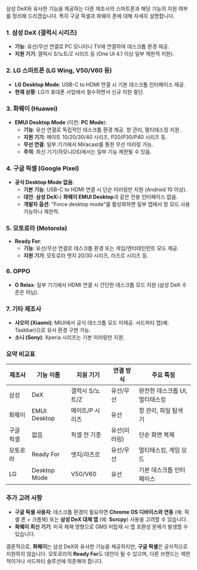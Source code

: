 삼성 DeX와 유사한 기능을 제공하는 다른 제조사의 스마트폰과 해당 기능의 지원 여부를 정리해 드리겠습니다. 특히 구글 픽셀과 화웨이 폰에 대해 자세히 설명합니다.

### 1. **삼성 DeX (갤럭시 시리즈)**
   - **기능**: 유선/무선 연결로 PC 모니터나 TV에 연결하여 데스크톱 환경 제공.
   - **지원 기기**: 갤럭시 S/노트/Z 시리즈 등 (One UI 4.1 이상 일부 제한적 지원).

### 2. **LG 스마트폰 (LG Wing, V50/V60 등)**
   - **LG Desktop Mode**: USB-C to HDMI 연결 시 기본 데스크톱 인터페이스 제공.
   - **현재 상황**: LG가 휴대폰 사업에서 철수하면서 신규 지원 중단.

### 3. **화웨이 (Huawei)**
   - **EMUI Desktop Mode** (이전: **PC Mode**):
     - **기능**: 유선 연결로 독립적인 데스크톱 환경 제공. 창 관리, 멀티태스킹 지원.
     - **지원 기기**: 메이트 10/20/30/40 시리즈, P20/P30/P40 시리즈 등.
     - **무선 연결**: 일부 기기에서 Miracast를 통한 무선 미러링 가능.
     - **주의**: 최신 기기(하모니OS)에서는 일부 기능 제한될 수 있음.

### 4. **구글 픽셀 (Google Pixel)**
   - **공식 Desktop Mode 없음**:
     - **기본 기능**: USB-C to HDMI 연결 시 단순 미러링만 지원 (Android 10 이상).
     - **대안**: **삼성 DeX**나 **화웨이 EMUI Desktop**과 같은 전용 인터페이스 없음.
     - **개발자 옵션**: "Force desktop mode"를 활성화하면 일부 앱에서 창 모드 사용 가능하나 제한적.

### 5. **모토로라 (Motorola)**
   - **Ready For**: 
     - **기능**: 유선/무선 연결로 데스크톱 환경 또는 게임/엔터테인먼트 모드 제공.
     - **지원 기기**: 모토로라 엣지 20/30 시리즈, 라즈르 시리즈 등.

### 6. **OPPO**
   - **O Relax**: 일부 기기에서 HDMI 연결 시 간단한 데스크톱 모드 지원 (삼성 DeX 수준은 아님).

### 7. **기타 제조사**
   - **샤오미 (Xiaomi)**: MIUI에서 공식 데스크톱 모드 미제공. 서드파티 앱(예: Taskbar)으로 유사 환경 구현 가능.
   - **소니 (Sony)**: Xperia 시리즈는 기본 미러링만 지원.

### **요약 비교표**
| 제조사 | 기능 이름 | 지원 기기 | 연결 방식 | 주요 특징 |
|--------|-----------|------------|------------|------------|
| 삼성 | DeX | 갤럭시 S/노트/Z | 유선/무선 | 완전한 데스크톱 UI, 멀티태스킹 |
| 화웨이 | EMUI Desktop | 메이트/P 시리즈 | 유선 | 창 관리, 파일 탐색기 |
| 구글 픽셀 | 없음 | 픽셀 전 기종 | 유선(미러링) | 단순 화면 복제 |
| 모토로라 | Ready For | 엣지/라즈르 | 유선/무선 | 멀티태스킹, 게임 모드 |
| LG | Desktop Mode | V50/V60 | 유선 | 기본 데스크톱 인터페이스 |

### **추가 고려 사항**
- **구글 픽셀 사용자**: 데스크톱 환경이 필요하면 **Chrome OS 디바이스와 연동** (예: 픽셀 폰 + 크롬북) 또는 **삼성 DeX 대체 앱** (예: **Scrcpy**) 사용을 고려할 수 있습니다.
- **화웨이 최신 기기**: 미국 제재 영향으로 GMS 미탑재 시 앱 호환성 문제가 발생할 수 있습니다.

결론적으로, **화웨이**는 삼성 DeX와 유사한 기능을 제공하지만, **구글 픽셀**은 공식적으로 지원하지 않습니다. 모토로라의 **Ready For**도 대안이 될 수 있으며, 다른 브랜드는 제한적이거나 서드파티 솔루션에 의존해야 합니다.